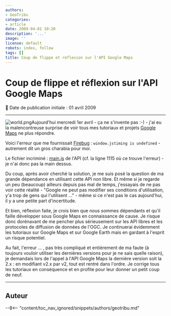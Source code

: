```yaml
---
authors:
- GeoTribu
categories:
- article
date: 2009-04-01 10:20
description: '...'
image: ''
license: default
robots: index, follow
tags: []
title: Coup de flippe et réflexion sur l'API Google Maps
---
```


# Coup de flippe et réflexion sur l'API Google Maps


:calendar: Date de publication initiale : 01 avril 2009


----

![world.png](http://88.191.39.115/fabien/geotribu/logos/world_broken.png)Aujourd'hui mercredi 1er avril - ça ne s'invente pas :-) - j'ai eu la malencontreuse surprise de voir tous mes tutoriaux et projets [Google Maps](http://code.google.com/intl/fr/apis/maps/) ne plus répondre.



Voici l'erreur que me fournissait [Firebug](http://getfirebug.com/) : `window.jstiming is undefined` - autrement dit un gros charabia pour moi.


Le fichier incriminé : [main.js](http://maps.google.com/intl/fr_ALL/mapfiles/152d/maps2.api/main.js) de l'API (cf. la ligne 1115 où ce trouve l'erreur) - je n'ai donc pas la main dessus.


Du coup, après avoir cherché la solution, je me suis posé la question de ma grande dépendance en utilisant cette API non libre. Et même si je regarde un peu (beaucoup) ailleurs depuis pas mal de temps, j'essayais de ne pas voir cette réalité - "Google ne peut pas modifier ses conditions d'utilisation, y'a trop de gens qui l'utilisent ..." - même si ce n'est pas le cas aujourd'hui, il y a une petite part d'incertitude.


Et bien, réflexion faite, je crois bien que nous sommes dépendants et qu'il faille développer sous Google Maps en connaissance de cause. Je risque donc dorénavant de me pencher plus sérieusement sur les API libres et les protocoles de diffusion de données de l'OGC. Je continuerai évidemment les tutoriaux sur Google Maps et sur Google Earth mais en gardant à l'esprit un risque potentiel.


Au fait, l'erreur ... , pas très compliqué et entièrement de ma faute (à toujours vouloir utiliser les dernières versions pour je ne sais quelle raison), je demandais lors de l'appel à l'API Google Maps la dernière version soit la 2.x : en modifiant v2.x par v2, tout est rentré dans l'ordre. Je corrige tous les tutoriaux en conséquence et en profite pour leur donner un petit coup de neuf.




----

## Auteur

--8<-- "content/toc_nav_ignored/snippets/authors/geotribu.md"
